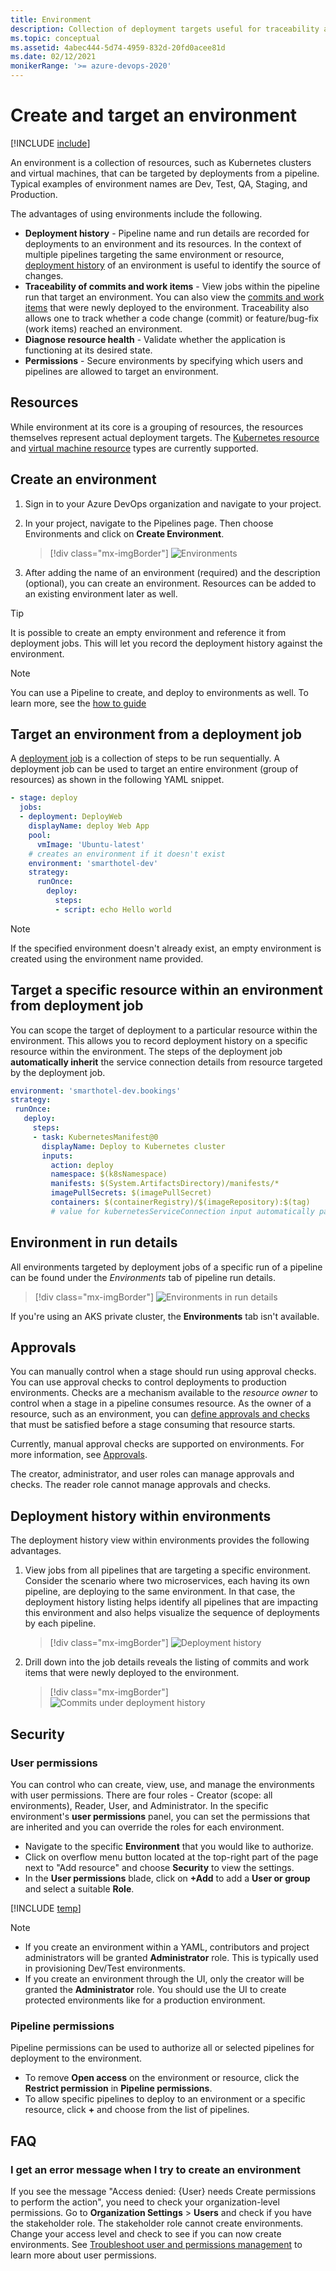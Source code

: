```yaml
---
title: Environment
description: Collection of deployment targets useful for traceability and recording deployment history
ms.topic: conceptual
ms.assetid: 4abec444-5d74-4959-832d-20fd0acee81d
ms.date: 02/12/2021
monikerRange: '>= azure-devops-2020'
---
```


# Create and target an environment

[!INCLUDE [include](../includes/version-server-2020-rtm.md)]

An environment is a collection of resources, such as Kubernetes clusters and virtual machines, that can be targeted by deployments from a pipeline. Typical examples of environment names are Dev, Test, QA, Staging, and Production.

The advantages of using environments include the following.

- **Deployment history** - Pipeline name and run details are recorded for deployments to an environment and its resources. In the context of multiple pipelines targeting the same environment or resource, [deployment history](#deployment-history) of an environment is useful to identify the source of changes.
- **Traceability of commits and work items** - View jobs within the pipeline run that target an environment. You can also view the [commits and work items](#deployment-history) that were newly deployed to the environment. Traceability also allows one to track whether a code change (commit) or feature/bug-fix (work items) reached an environment.
- **Diagnose resource health** - Validate whether the application is functioning at its desired state.
- **Permissions** - Secure environments by specifying which users and pipelines are allowed to target an environment.

## Resources

While environment at its core is a grouping of resources, the resources themselves represent actual deployment targets. The [Kubernetes resource](environments-kubernetes.md) and [virtual machine resource](environments-virtual-machines.md) types are currently supported.

<a name="creation"></a>

## Create an environment

1. Sign in to your Azure DevOps organization and navigate to your project.

2. In your project, navigate to the Pipelines page. Then choose Environments and click on **Create Environment**.

   > [!div class="mx-imgBorder"]
   > ![Environments](media/environments-nav.png)

3. After adding the name of an environment (required) and the description (optional), you can create an environment. Resources can be added to an existing environment later as well.

> [!TIP]
> It is possible to create an empty environment and reference it from deployment jobs. This will let you record the deployment history against the environment.

> [!NOTE]
> You can use a Pipeline to create, and deploy to environments as well. To learn more, see the [how to guide](../ecosystems/kubernetes/aks-template.md)

<a name="target-from-deployment-job"></a>

## Target an environment from a deployment job

A [deployment job](deployment-jobs.md) is a collection of steps to be run sequentially. A deployment job can be used to target an entire environment (group of resources) as shown in the following YAML snippet.

```YAML
- stage: deploy
  jobs:
  - deployment: DeployWeb
    displayName: deploy Web App
    pool:
      vmImage: 'Ubuntu-latest'
    # creates an environment if it doesn't exist
    environment: 'smarthotel-dev'
    strategy:
      runOnce:
        deploy:
          steps:
          - script: echo Hello world
```

> [!NOTE]
> If the specified environment doesn't already exist, an empty environment is created using the environment name provided.

<a name="target-resource-from-deployment-job"></a>

## Target a specific resource within an environment from deployment job

You can scope the target of deployment to a particular resource within the environment. This allows you to record deployment history on a specific resource within the environment. The steps of the deployment job **automatically inherit** the service connection details from resource targeted by the deployment job. 

```YAML
environment: 'smarthotel-dev.bookings'
strategy: 
 runOnce:
   deploy:
     steps:
     - task: KubernetesManifest@0
       displayName: Deploy to Kubernetes cluster
       inputs:
         action: deploy
         namespace: $(k8sNamespace)
         manifests: $(System.ArtifactsDirectory)/manifests/*
         imagePullSecrets: $(imagePullSecret)
         containers: $(containerRegistry)/$(imageRepository):$(tag)
         # value for kubernetesServiceConnection input automatically passed down to task by environment.resource input
```

<a name="in-run-details"></a>

## Environment in run details

All  environments targeted by deployment jobs of a specific run of a pipeline can be found under the *Environments* tab of pipeline run details.

  > [!div class="mx-imgBorder"]
  > ![Environments in run details](media/environments-run.png)
  
If you're using an AKS private cluster, the **Environments** tab isn't available.

## Approvals

You can manually control when a stage should run using approval checks. You can use approval checks to control deployments to production environments. Checks are a mechanism available to the *resource owner* to control when a stage in a pipeline consumes resource. As the owner of a resource, such as an environment, you can [define approvals and checks](approvals.md) that must be satisfied before a stage consuming that resource starts. 

Currently, manual approval checks are supported on environments. 
For more information, see [Approvals](approvals.md).

The creator, administrator, and user roles can manage approvals and checks. The reader role cannot manage approvals and checks. 

<a name="deployment-history"></a>

## Deployment history within environments

The deployment history view within environments provides the following advantages.

1. View jobs from all pipelines that are targeting a specific environment. Consider the scenario where two microservices, each having its own pipeline, are deploying to the same environment. In that case, the deployment history listing helps identify all pipelines that are impacting this environment and also helps visualize the sequence of deployments by each pipeline.

   > [!div class="mx-imgBorder"]
   > ![Deployment history](media/environments-deployment-history.png)


2. Drill down into the job details reveals the listing of commits and work items that were newly deployed to the environment.

   > [!div class="mx-imgBorder"]
   > ![Commits under deployment history](media/environments-deployment-history-commits.png)

## Security

### User permissions
You can control who can create, view, use, and manage the environments with user permissions. There are four roles - Creator (scope: all environments), Reader, User, and Administrator. In the specific environment's **user permissions** panel, you can set the permissions that are inherited and you can override the roles for each environment. 

-  Navigate to the specific **Environment** that you would like to authorize. 
-  Click on overflow menu button located at the top-right part of the page next to "Add resource" and choose **Security** to view the settings.
-  In the **User permissions** blade, click on **+Add** to add a **User or group** and select a suitable **Role**. 

[!INCLUDE [temp](../../organizations/security/includes/environment-roles.md)]

> [!NOTE]
> - If you create an environment within a YAML, contributors and project administrators will be granted **Administrator** role. This is typically used in provisioning Dev/Test environments.
> - If you create an environment through the UI, only the creator will be granted the **Administrator** role. You should use the UI to create protected environments like for a production environment.

### Pipeline permissions

Pipeline permissions can be used to authorize all or selected pipelines for deployment to the environment.

- To remove **Open access** on the environment or resource, click the **Restrict permission** in **Pipeline permissions**.
- To allow specific pipelines to deploy to an environment or a specific resource, click **+** and choose from the list of pipelines.

## FAQ 

### I get an error message when I try to create an environment

If you see the message "Access denied: {User} needs Create permissions to perform the action", you need to check your organization-level permissions. Go to **Organization Settings** > **Users** and check if you have the stakeholder role. The stakeholder role cannot create environments. Change your access level and check to see if you can now create environments. See [Troubleshoot user and permissions management](../../organizations/accounts/faq-user-and-permissions-management.md) to learn more about user permissions.
